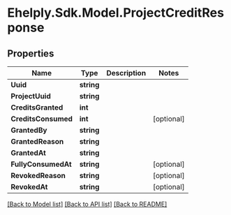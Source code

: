 # Ehelply.Sdk.Model.ProjectCreditResponse

## Properties

Name | Type | Description | Notes
------------ | ------------- | ------------- | -------------
**Uuid** | **string** |  | 
**ProjectUuid** | **string** |  | 
**CreditsGranted** | **int** |  | 
**CreditsConsumed** | **int** |  | [optional] 
**GrantedBy** | **string** |  | 
**GrantedReason** | **string** |  | 
**GrantedAt** | **string** |  | 
**FullyConsumedAt** | **string** |  | [optional] 
**RevokedReason** | **string** |  | [optional] 
**RevokedAt** | **string** |  | [optional] 

[[Back to Model list]](../README.md#documentation-for-models) [[Back to API list]](../README.md#documentation-for-api-endpoints) [[Back to README]](../README.md)

